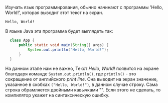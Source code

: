 Изучать язык программирования, обычно начинают с программы 'Hello, World!', которая выводит этот текст на экран.
```console
Hello, World!
```
В языке Java эта программа будет выглядеть так:
```java
  class App { 
      public static void main(String[] args) {
          System.out.println("Hello, World!");
      }
  }
```
На данном этапе нам не важно,
Текст *Hello, World!* появится на экране благодаря команде `System.out.println()`, где `println()` - это сокращение от английского *print line*. Она выводит на экран значение, указанное в скобках `("Hello, World!")`, в данном случае строку. Сама строка обрамляется двойными кавычками "". Если этого не сделать, то компилятор укажет на синтаксическую ошибку.
